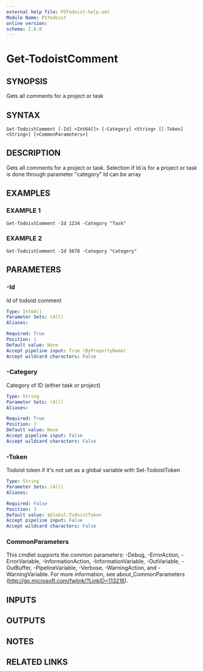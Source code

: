 ```yaml
---
external help file: PSTodoist-help.xml
Module Name: PSTodoist
online version:
schema: 2.0.0
---
```


# Get-TodoistComment

## SYNOPSIS
Gets all comments for a project or task

## SYNTAX

```
Get-TodoistComment [-Id] <Int64[]> [-Category] <String> [[-Token] <String>] [<CommonParameters>]
```

## DESCRIPTION
Gets all comments for a project or task.
Selection if Id is for a project or task is done through parameter "category"
Id can be array

## EXAMPLES

### EXAMPLE 1
```
Get-TodoistComment -Id 1234 -Category "Task"
```

### EXAMPLE 2
```
Get-TodoistComment -Id 5678 -Category "Category"
```

## PARAMETERS

### -Id
Id of todoist comment

```yaml
Type: Int64[]
Parameter Sets: (All)
Aliases:

Required: True
Position: 1
Default value: None
Accept pipeline input: True (ByPropertyName)
Accept wildcard characters: False
```

### -Category
Category of ID (either task or project)

```yaml
Type: String
Parameter Sets: (All)
Aliases:

Required: True
Position: 2
Default value: None
Accept pipeline input: False
Accept wildcard characters: False
```

### -Token
Todoist token if it's not set as a global variable with Set-TodoistToken

```yaml
Type: String
Parameter Sets: (All)
Aliases:

Required: False
Position: 3
Default value: $Global:TodoistToken
Accept pipeline input: False
Accept wildcard characters: False
```

### CommonParameters
This cmdlet supports the common parameters: -Debug, -ErrorAction, -ErrorVariable, -InformationAction, -InformationVariable, -OutVariable, -OutBuffer, -PipelineVariable, -Verbose, -WarningAction, and -WarningVariable.
For more information, see about_CommonParameters (http://go.microsoft.com/fwlink/?LinkID=113216).

## INPUTS

## OUTPUTS

## NOTES

## RELATED LINKS
